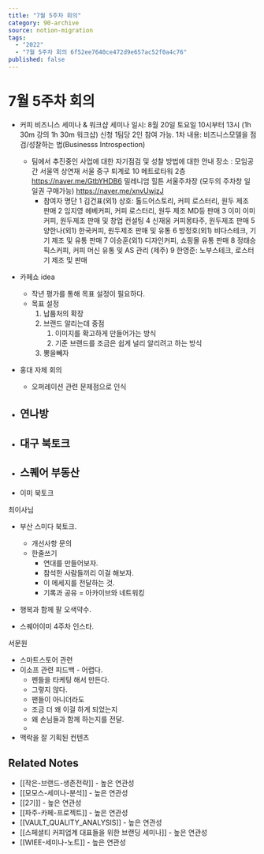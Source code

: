 ```yaml
---
title: "7월 5주차 회의"
category: 90-archive
source: notion-migration
tags:
  - "2022"
  - "7월 5주차 회의 6f52ee7640ce472d9e657ac52f0a4c76"
published: false
---
```


# 7월 5주차 회의

* 커피 비즈니스 세미나 & 워크샵
  세미나 일시: 8월 20일 토요일 10시부터 13시 (1h 30m 강의 1h 30m 워크샵) 신청 1팀당 2인 참여 가능.
  1차 내용: 비즈니스모델을 점검/성찰하는 법(Businesss Introspection)
  * 팀에서 추진중인 사업에 대한 자기점검 및 성찰 방법에 대한 안내
    장소 : 모임공간 서울역 상연재
    서울 중구 퇴계로 10 메트로타워 2층
    <https://naver.me/GtbYHDB6>
    밀레니엄 힐튼 서울주차장 (모두의 주차창 일일권 구매가능)
    <https://naver.me/xnvUwjzJ>
    * 참여자 명단
      1 김건표(외1) 상호: 톨드어스토리, 커피 로스터리, 원두 제조 판매
      2 임지영 헤베커피, 커피 로스터리, 원두 제조 MD등 판매
      3 이미 이미커피, 원두제조 판매 및 창업 컨설팅
      4 신재웅 커피몽타주, 원두제조 판매
      5 양한나(외1) 한국커피, 원두제조 판매 및 유통
      6 방정호(외1)  비다스테크, 기기 제조 및 유통 판매
      7 이승훈(외1)  디자인커피, 쇼핑몰 유통 판매
      8 정태승 픽스커피, 커피 머신 유통 및 AS 관리 (제주)
      9 한영준: 노부스테크, 로스터기 제조 및 판매

* 카페쇼 idea
  * 작년 평가를 통해 목표 설정이 필요하다.
  * 목표 설정
    1. 납품처의 확장
    2. 브랜드 알리는데 중점
       1. 이미지를 확고하게 만들어가는 방식
       2. 기준 브랜드를 조금은 쉽게 널리 알리려고 하는 방식
    3. 뽕을빼자

* 홍대 자체 회의
  * 오퍼레이션 관련 문제점으로 인식

* ## 연나방

* ## 대구 북토크

* ## 스퀘어 부동산

* 이미 북토크

최이사님

* 부산 스미다 북토크.
  * 개선사항 문의
  * 한줄쓰기
    * 연대를 만들어보자.
    * 참석한 사람들끼리 이걸 해보자.
    * 이 메세지를 전달하는 것.
    * 기록과 공유 = 아카이브와 네트워킹

* 행복과 함께 팔 오색약수.

* 스퀘어이미 4주차 인스타.

서문원

* 스마트스토어 관련
* 이소프 관련 피드백 - 어렵다.
  * 펜들을 타케팅 해서 만든다.
  * 그렇지 않다.
  * 팬들이 아니더라도
  * 조금 더 왜 이걸 하게 되었는지
  * 왜 손님들과 함께 하는지를 전달.
  *
* 맥락을 잘 기획된 컨텐츠

## Related Notes
- [[작은-브랜드-생존전략]] - 높은 연관성
- [[모모스-세미나-분석]] - 높은 연관성
- [[2기]] - 높은 연관성
- [[파주-카페-프로젝트]] - 높은 연관성
- [[VAULT_QUALITY_ANALYSIS]] - 높은 연관성
- [[스페셜티 커피업계 대표들을 위한 브랜딩 세미나]] - 높은 연관성
- [[WIEE-세미나-노트]] - 높은 연관성
